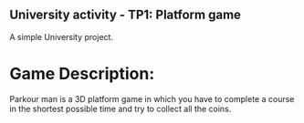 ## University activity - TP1: Platform game

A simple University project.

# Game Description: 

Parkour man is a 3D platform game in which you have to complete a course in the shortest possible time and 
try to collect all the coins.



